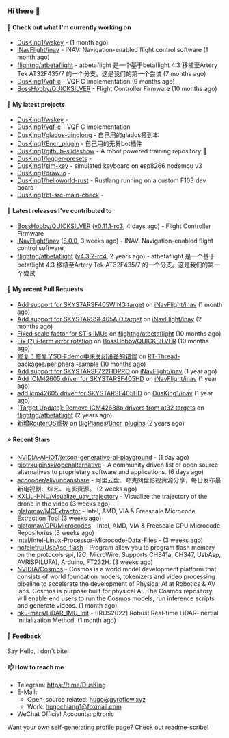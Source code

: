 ### Hi there 👋

#### 👷 Check out what I'm currently working on

- [DusKing1/wskey](https://github.com/DusKing1/wskey) -  (1 month ago)
- [iNavFlight/inav](https://github.com/iNavFlight/inav) - INAV: Navigation-enabled flight control software (1 month ago)
- [flightng/atbetaflight](https://github.com/flightng/atbetaflight) - atbetaflight 是一个基于betaflight 4.3  移植至Artery Tek AT32F435/7 的一个分支。这是我们的第一个尝试 (7 months ago)
- [DusKing1/vqf-c](https://github.com/DusKing1/vqf-c) - VQF C implementation (9 months ago)
- [BossHobby/QUICKSILVER](https://github.com/BossHobby/QUICKSILVER) - Flight Controller Firmware (10 months ago)

#### 🌱 My latest projects

- [DusKing1/wskey](https://github.com/DusKing1/wskey) - 
- [DusKing1/vqf-c](https://github.com/DusKing1/vqf-c) - VQF C implementation
- [DusKing1/glados-qinglong](https://github.com/DusKing1/glados-qinglong) - 自己用的glados签到本
- [DusKing1/Bncr_plugin](https://github.com/DusKing1/Bncr_plugin) - 自己用的无界bot插件
- [DusKing1/github-slideshow](https://github.com/DusKing1/github-slideshow) - A robot powered training repository :robot:
- [DusKing1/logger-presets](https://github.com/DusKing1/logger-presets) - 
- [DusKing1/sim-key](https://github.com/DusKing1/sim-key) - simulated keyboard on esp8266 nodemcu v3
- [DusKing1/draw.io](https://github.com/DusKing1/draw.io) - 
- [DusKing1/helloworld-rust](https://github.com/DusKing1/helloworld-rust) - Rustlang running on a custom F103 dev board
- [DusKing1/bf-src-main-check](https://github.com/DusKing1/bf-src-main-check) - 

#### 🔭 Latest releases I've contributed to

- [BossHobby/QUICKSILVER](https://github.com/BossHobby/QUICKSILVER) ([v0.11.1-rc3](https://github.com/BossHobby/QUICKSILVER/releases/tag/v0.11.1-rc3), 4 days ago) - Flight Controller Firmware
- [iNavFlight/inav](https://github.com/iNavFlight/inav) ([8.0.0](https://github.com/iNavFlight/inav/releases/tag/8.0.0), 3 weeks ago) - INAV: Navigation-enabled flight control software
- [flightng/atbetaflight](https://github.com/flightng/atbetaflight) ([v4.3.2-rc4](https://github.com/flightng/atbetaflight/releases/tag/v4.3.2-rc4), 2 years ago) - atbetaflight 是一个基于betaflight 4.3  移植至Artery Tek AT32F435/7 的一个分支。这是我们的第一个尝试

#### 🔨 My recent Pull Requests

- [Add support for SKYSTARSF405WING target](https://github.com/iNavFlight/inav/pull/10561) on [iNavFlight/inav](https://github.com/iNavFlight/inav) (1 month ago)
- [Add support for SKYSTARSSF405AIO target](https://github.com/iNavFlight/inav/pull/10469) on [iNavFlight/inav](https://github.com/iNavFlight/inav) (2 months ago)
- [Fixed scale factor for ST&#39;s IMUs](https://github.com/flightng/atbetaflight/pull/63) on [flightng/atbetaflight](https://github.com/flightng/atbetaflight) (10 months ago)
- [Fix (?) i-term error rotation](https://github.com/BossHobby/QUICKSILVER/pull/115) on [BossHobby/QUICKSILVER](https://github.com/BossHobby/QUICKSILVER) (10 months ago)
- [修复：修复了SD卡demo中未关闭设备的错误](https://github.com/RT-Thread-packages/peripheral-sample/pull/32) on [RT-Thread-packages/peripheral-sample](https://github.com/RT-Thread-packages/peripheral-sample) (10 months ago)
- [Add support for SKYSTARSF722HDPRO](https://github.com/iNavFlight/inav/pull/9630) on [iNavFlight/inav](https://github.com/iNavFlight/inav) (1 year ago)
- [Add ICM42605 driver for SKYSTARSF405HD](https://github.com/iNavFlight/inav/pull/9370) on [iNavFlight/inav](https://github.com/iNavFlight/inav) (1 year ago)
- [add icm42605 driver for SKYSTARSF405HD](https://github.com/DusKing1/inav/pull/83) on [DusKing1/inav](https://github.com/DusKing1/inav) (1 year ago)
- [[Target Update]: Remove ICM42688p drivers from at32 targets](https://github.com/flightng/atbetaflight/pull/57) on [flightng/atbetaflight](https://github.com/flightng/atbetaflight) (2 years ago)
- [新增RouterOS重拨](https://github.com/BigPlanes/Bncr_plugins/pull/6) on [BigPlanes/Bncr_plugins](https://github.com/BigPlanes/Bncr_plugins) (2 years ago)

#### ⭐ Recent Stars

- [NVIDIA-AI-IOT/jetson-generative-ai-playground](https://github.com/NVIDIA-AI-IOT/jetson-generative-ai-playground) -  (1 day ago)
- [piotrkulpinski/openalternative](https://github.com/piotrkulpinski/openalternative) - A community driven list of open source alternatives to proprietary software and applications. (6 days ago)
- [acoooder/aliyunpanshare](https://github.com/acoooder/aliyunpanshare) - 阿里云盘、夸克网盘影视资源分享，每日发布最新电视剧、综艺、电影资源。 (2 weeks ago)
- [XXLiu-HNU/visualize_uav_trajectory](https://github.com/XXLiu-HNU/visualize_uav_trajectory) - Visualize the trajectory of the drone in the video (3 weeks ago)
- [platomav/MCExtractor](https://github.com/platomav/MCExtractor) - Intel, AMD, VIA &amp; Freescale Microcode Extraction Tool (3 weeks ago)
- [platomav/CPUMicrocodes](https://github.com/platomav/CPUMicrocodes) - Intel, AMD, VIA &amp; Freescale CPU Microcode Repositories (3 weeks ago)
- [intel/Intel-Linux-Processor-Microcode-Data-Files](https://github.com/intel/Intel-Linux-Processor-Microcode-Data-Files) -  (3 weeks ago)
- [nofeletru/UsbAsp-flash](https://github.com/nofeletru/UsbAsp-flash) - Program allow you to program flash memory on the protocols spi, I2C, MicroWire. Supports CH341a, CH347, UsbAsp, AVRISP(LUFA), Arduino, FT232H. (3 weeks ago)
- [NVIDIA/Cosmos](https://github.com/NVIDIA/Cosmos) - Cosmos is a world model development platform that consists of world foundation models, tokenizers and video processing pipeline to accelerate the development of Physical AI at Robotics &amp; AV labs.  Cosmos is purpose built for physical AI. The Cosmos repository will enable end users to run the Cosmos models, run inference scripts and generate videos. (1 month ago)
- [hku-mars/LiDAR_IMU_Init](https://github.com/hku-mars/LiDAR_IMU_Init) - [IROS2022] Robust Real-time LiDAR-inertial Initialization Method. (1 month ago)

#### 💬 Feedback

Say Hello, I don't bite!

#### 📫 How to reach me

- Telegram: https://t.me/DusKing
- E-Mail:
  - Open-source related: hugo@gyroflow.xyz
  - Work: hugochiang1@foxmail.com
- WeChat Official Accounts: pitronic

Want your own self-generating profile page? Check out [readme-scribe](https://github.com/muesli/readme-scribe)!
